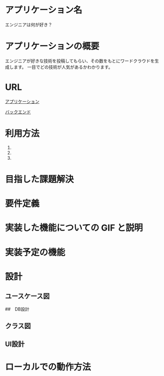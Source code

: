 # アプリケーション名

エンジニアは何が好き？

# アプリケーションの概要

エンジニアが好きな技術を投稿してもらい、その数をもとにワードクラウドを生成します。
一目でどの技術が人気があるかわかります。

# URL

[アプリケーション]()

[バックエンド]()

# 利用方法

1. 
2. 
3. 

# 目指した課題解決

# 要件定義

# 実装した機能についての GIF と説明

# 実装予定の機能

# 設計

## ユースケース図

##　DB設計

## クラス図 

## UI設計

# ローカルでの動作方法
